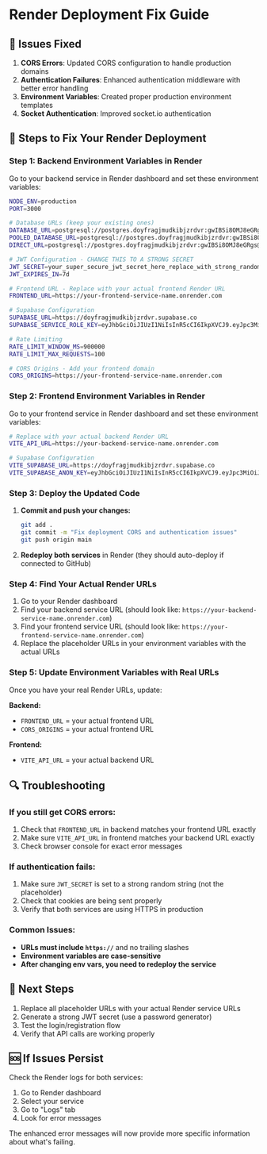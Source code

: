 # Render Deployment Fix Guide

## 🚨 Issues Fixed

1. **CORS Errors**: Updated CORS configuration to handle production domains
2. **Authentication Failures**: Enhanced authentication middleware with better error handling
3. **Environment Variables**: Created proper production environment templates
4. **Socket Authentication**: Improved socket.io authentication

## 🔧 Steps to Fix Your Render Deployment

### Step 1: Backend Environment Variables in Render

Go to your backend service in Render dashboard and set these environment variables:

```bash
NODE_ENV=production
PORT=3000

# Database URLs (keep your existing ones)
DATABASE_URL=postgresql://postgres.doyfragjmudkibjzrdvr:gwIBSi8OMJ8eGRgs@aws-1-ap-northeast-1.pooler.supabase.com:5432/postgres?connection_limit=10&pool_timeout=20&connect_timeout=60
POOLED_DATABASE_URL=postgresql://postgres.doyfragjmudkibjzrdvr:gwIBSi8OMJ8eGRgs@aws-1-ap-northeast-1.pooler.supabase.com:6543/postgres?pgbouncer=true&connection_limit=1&prepared_statements=false
DIRECT_URL=postgresql://postgres.doyfragjmudkibjzrdvr:gwIBSi8OMJ8eGRgs@aws-1-ap-northeast-1.pooler.supabase.com:5432/postgres

# JWT Configuration - CHANGE THIS TO A STRONG SECRET
JWT_SECRET=your_super_secure_jwt_secret_here_replace_with_strong_random_string
JWT_EXPIRES_IN=7d

# Frontend URL - Replace with your actual frontend Render URL
FRONTEND_URL=https://your-frontend-service-name.onrender.com

# Supabase Configuration
SUPABASE_URL=https://doyfragjmudkibjzrdvr.supabase.co
SUPABASE_SERVICE_ROLE_KEY=eyJhbGciOiJIUzI1NiIsInR5cCI6IkpXVCJ9.eyJpc3MiOiJzdXBhYmFzZSIsInJlZiI6ImRveWZyYWdqbXVka2lianpyZHZyIiwicm9sZSI6InNlcnZpY2Vfcm9sZSIsImlhdCI6MTc1ODE2MDg4NSwiZXhwIjoyMDczNzM2ODg1fQ.vbyOOpZoP0KbiFUsmDKIrJPMKEbqtidOUfOJmogvfDQ

# Rate Limiting
RATE_LIMIT_WINDOW_MS=900000
RATE_LIMIT_MAX_REQUESTS=100

# CORS Origins - Add your frontend domain
CORS_ORIGINS=https://your-frontend-service-name.onrender.com
```

### Step 2: Frontend Environment Variables in Render

Go to your frontend service in Render dashboard and set these environment variables:

```bash
# Replace with your actual backend Render URL
VITE_API_URL=https://your-backend-service-name.onrender.com

# Supabase Configuration
VITE_SUPABASE_URL=https://doyfragjmudkibjzrdvr.supabase.co
VITE_SUPABASE_ANON_KEY=eyJhbGciOiJIUzI1NiIsInR5cCI6IkpXVCJ9.eyJpc3MiOiJzdXBhYmFzZSIsInJlZiI6ImRveWZyYWdqbXVka2lianpyZHZyIiwicm9sZSI6ImFub24iLCJpYXQiOjE3NTgxNjA4ODUsImV4cCI6MjA3MzczNjg4NX0.cNzOGBscaD5rbQ0KEwL-ufMHmRqTXrF13xh0pfXpeWo
```

### Step 3: Deploy the Updated Code

1. **Commit and push your changes:**
   ```bash
   git add .
   git commit -m "Fix deployment CORS and authentication issues"
   git push origin main
   ```

2. **Redeploy both services** in Render (they should auto-deploy if connected to GitHub)

### Step 4: Find Your Actual Render URLs

1. Go to your Render dashboard
2. Find your backend service URL (should look like: `https://your-backend-service-name.onrender.com`)
3. Find your frontend service URL (should look like: `https://your-frontend-service-name.onrender.com`)
4. Replace the placeholder URLs in your environment variables with the actual URLs

### Step 5: Update Environment Variables with Real URLs

Once you have your real Render URLs, update:

**Backend:**
- `FRONTEND_URL` = your actual frontend URL
- `CORS_ORIGINS` = your actual frontend URL

**Frontend:**
- `VITE_API_URL` = your actual backend URL

## 🔍 Troubleshooting

### If you still get CORS errors:
1. Check that `FRONTEND_URL` in backend matches your frontend URL exactly
2. Make sure `VITE_API_URL` in frontend matches your backend URL exactly
3. Check browser console for exact error messages

### If authentication fails:
1. Make sure `JWT_SECRET` is set to a strong random string (not the placeholder)
2. Check that cookies are being sent properly
3. Verify that both services are using HTTPS in production

### Common Issues:
- **URLs must include `https://`** and no trailing slashes
- **Environment variables are case-sensitive**
- **After changing env vars, you need to redeploy the service**

## 📝 Next Steps

1. Replace all placeholder URLs with your actual Render service URLs
2. Generate a strong JWT secret (use a password generator)
3. Test the login/registration flow
4. Verify that API calls are working properly

## 🆘 If Issues Persist

Check the Render logs for both services:
1. Go to Render dashboard
2. Select your service
3. Go to "Logs" tab
4. Look for error messages

The enhanced error messages will now provide more specific information about what's failing.